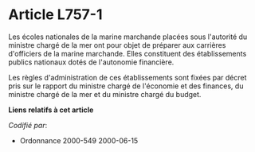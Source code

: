 # Article L757-1

Les écoles nationales de la marine marchande placées sous l'autorité du ministre chargé de la mer ont pour objet de préparer
aux carrières d'officiers de la marine marchande. Elles constituent des établissements publics nationaux dotés de l'autonomie
financière.

Les règles d'administration de ces établissements sont fixées par décret pris sur le rapport du ministre chargé de l'économie
et des finances, du ministre chargé de la mer et du ministre chargé du budget.

**Liens relatifs à cet article**

_Codifié par_:

  - Ordonnance 2000-549 2000-06-15
